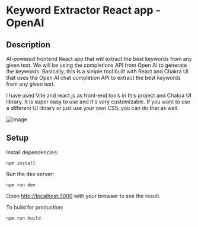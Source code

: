 # Keyword Extractor React app - OpenAI

## Description
AI-powered frontend React app that will extract the best keywords from any given text. We will be using the completions API from Open AI to generate the keywords.
Basically, this is a simple tool built with React and Chakra UI that uses the Open AI chat completion API to extract the best keywords from any given text.

I have used Vite and react.js as front-end tools in this project and Chakra UI library. It is super easy to use and it's very customizable. If you want to use a different UI library or just use your own CSS, you can do that as well.

![image](https://github.com/tanvi-radia/Keyword-Extractor-react-app/assets/139433835/5be7c50c-0823-4fb2-8711-73c0c5074497)

## Setup

Install dependencies:

```
npm install
```

Run the dev server:

```
npm run dev
```

Open [http://localhost:3000](http://localhost:3000) with your browser to see the result.

To build for production:

```
npm run build
```
